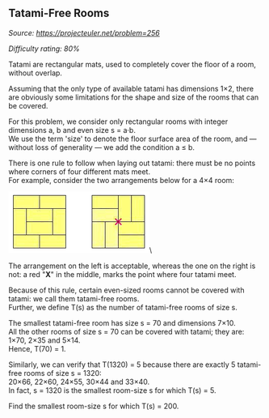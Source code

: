 Tatami-Free Rooms
-----------------

*Source: https://projecteuler.net/problem=256*


*Difficulty rating: 80%*

Tatami are rectangular mats, used to completely cover the floor of a
room, without overlap.

Assuming that the only type of available tatami has dimensions 1×2,
there are obviously some limitations for the shape and size of the rooms
that can be covered.

For this problem, we consider only rectangular rooms with integer
dimensions a, b and even size s = a·b.\
 We use the term 'size' to denote the floor surface area of the room,
and — without loss of generality — we add the condition a ≤ b.

There is one rule to follow when laying out tatami: there must be no
points where corners of four different mats meet.\
 For example, consider the two arrangements below for a 4×4 room:

![p256\_tatami3.gif](img/p256_tatami3.gif)\

The arrangement on the left is acceptable, whereas the one on the right
is not: a red "**X**" in the middle, marks the point where four tatami
meet.

Because of this rule, certain even-sized rooms cannot be covered with
tatami: we call them tatami-free rooms.\
 Further, we define T(s) as the number of tatami-free rooms of size s.

The smallest tatami-free room has size s = 70 and dimensions 7×10.\
 All the other rooms of size s = 70 can be covered with tatami; they
are: 1×70, 2×35 and 5×14.\
 Hence, T(70) = 1.

Similarly, we can verify that T(1320) = 5 because there are exactly 5
tatami-free rooms of size s = 1320:\
 20×66, 22×60, 24×55, 30×44 and 33×40.\
 In fact, s = 1320 is the smallest room-size s for which T(s) = 5.

Find the smallest room-size s for which T(s) = 200.
